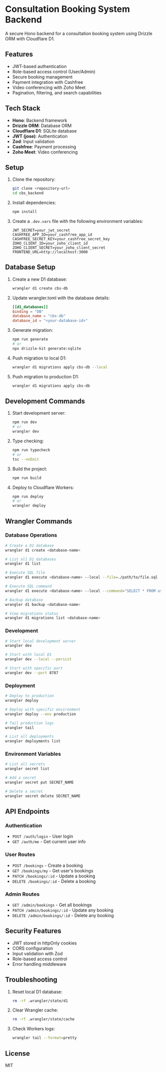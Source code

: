 # Consultation Booking System Backend

A secure Hono backend for a consultation booking system using Drizzle ORM with Cloudflare D1.

## Features

- JWT-based authentication
- Role-based access control (User/Admin)
- Secure booking management
- Payment integration with Cashfree
- Video conferencing with Zoho Meet
- Pagination, filtering, and search capabilities

## Tech Stack

- **Hono**: Backend framework
- **Drizzle ORM**: Database ORM
- **Cloudflare D1**: SQLite database
- **JWT (jose)**: Authentication
- **Zod**: Input validation
- **Cashfree**: Payment processing
- **Zoho Meet**: Video conferencing

## Setup

1. Clone the repository:
   ```bash
   git clone <repository-url>
   cd cbs_backend
   ```

2. Install dependencies:
   ```bash
   npm install
   ```

3. Create a `.dev.vars` file with the following environment variables:
   ```env
   JWT_SECRET=your_jwt_secret
   CASHFREE_APP_ID=your_cashfree_app_id
   CASHFREE_SECRET_KEY=your_cashfree_secret_key
   ZOHO_CLIENT_ID=your_zoho_client_id
   ZOHO_CLIENT_SECRET=your_zoho_client_secret
   FRONTEND_URL=http://localhost:3000
   ```

## Database Setup

1. Create a new D1 database:
   ```bash
   wrangler d1 create cbs-db
   ```

2. Update wrangler.toml with the database details:
   ```toml
   [[d1_databases]]
   binding = "DB"
   database_name = "cbs-db"
   database_id = "<your-database-id>"
   ```

3. Generate migration:
   ```bash
   npm run generate
   # or
   npx drizzle-kit generate:sqlite
   ```

4. Push migration to local D1:
   ```bash
   wrangler d1 migrations apply cbs-db --local
   ```

5. Push migration to production D1:
   ```bash
   wrangler d1 migrations apply cbs-db
   ```

## Development Commands

1. Start development server:
   ```bash
   npm run dev
   # or
   wrangler dev
   ```

2. Type checking:
   ```bash
   npm run typecheck
   # or
   tsc --noEmit
   ```

3. Build the project:
   ```bash
   npm run build
   ```

4. Deploy to Cloudflare Workers:
   ```bash
   npm run deploy
   # or
   wrangler deploy
   ```

## Wrangler Commands

### Database Operations
```bash
# Create a D1 database
wrangler d1 create <database-name>

# List all D1 databases
wrangler d1 list

# Execute SQL file
wrangler d1 execute <database-name> --local --file=./path/to/file.sql

# Execute SQL command
wrangler d1 execute <database-name> --local --command="SELECT * FROM users"

# Backup database
wrangler d1 backup <database-name>

# View migrations status
wrangler d1 migrations list <database-name>
```

### Development
```bash
# Start local development server
wrangler dev

# Start with local D1
wrangler dev --local --persist

# Start with specific port
wrangler dev --port 8787
```

### Deployment
```bash
# Deploy to production
wrangler deploy

# Deploy with specific environment
wrangler deploy --env production

# Tail production logs
wrangler tail

# List all deployments
wrangler deployments list
```

### Environment Variables
```bash
# List all secrets
wrangler secret list

# Add a secret
wrangler secret put SECRET_NAME

# Delete a secret
wrangler secret delete SECRET_NAME
```

## API Endpoints

### Authentication
- `POST /auth/login` - User login
- `GET /auth/me` - Get current user info

### User Routes
- `POST /bookings` - Create a booking
- `GET /bookings/my` - Get user's bookings
- `PATCH /bookings/:id` - Update a booking
- `DELETE /bookings/:id` - Delete a booking

### Admin Routes
- `GET /admin/bookings` - Get all bookings
- `PATCH /admin/bookings/:id` - Update any booking
- `DELETE /admin/bookings/:id` - Delete any booking

## Security Features

- JWT stored in httpOnly cookies
- CORS configuration
- Input validation with Zod
- Role-based access control
- Error handling middleware

## Troubleshooting

1. Reset local D1 database:
   ```bash
   rm -rf .wrangler/state/d1
   ```

2. Clear Wrangler cache:
   ```bash
   rm -rf .wrangler/state/cache
   ```

3. Check Workers logs:
   ```bash
   wrangler tail --format=pretty
   ```

## License

MIT
